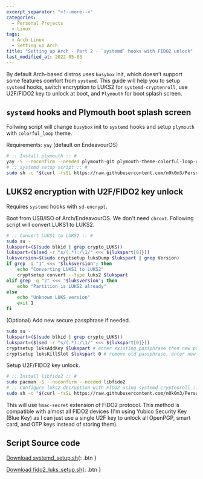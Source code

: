 ```yaml
---
excerpt_separator: "<!--more-->"
categories:
  - Personal Projects
  - Linux
tags:
  - Arch Linux
  - Setting up Arch
title: "Setting up Arch - Part 2 - `systemd` hooks with FIDO2 unlock"
last_modified_at: 2022-05-03
---
```


By default Arch-based distros uses `busybox` init, which doesn’t support some features comfort from `systemd`. This guide will help you to setup `systemd` hooks, switch encryption to LUKS2 for `systemd-cryptenroll`, use U2F/FIDO2 key to unlock at boot, and `Plymouth` for boot splash screen.

## `systemd` hooks and Plymouth boot splash screen

Follwing script will change `busybox` init to `systemd` hooks and setup `plymouth` with `colorful_loop` theme.

Requirements: `yay` (default on EndeavourOS)

```sh
# :: Install plymouth :: #
yay -S --noconfirm --needed plymouth-git plymouth-theme-colorful-loop-git
# :: systemd setup script :: #
sudo sh -c "$(curl -fsSL https://raw.githubusercontent.com/n0k0m3/Personal-Setup/main/Setting_up_Arch/systemd_setup.sh)"
```

## LUKS2 encryption with U2F/FIDO2 key unlock

Requires `systemd` hooks with `sd-encrypt`.

Boot from USB/ISO of Arch/EndeavourOS. We don't need `chroot`. Following script will convert LUKS1 to LUKS2.

```sh
# :: Convert LUKS1 to LUKS2 :: #
sudo su -
lukspart=($(sudo blkid | grep crypto_LUKS))
lukspart=($(sed -r "s/(.*):/\1/" <<< ${lukspart[0]}))
luksversion=$(sudo cryptsetup luksDump $lukspart | grep Version)
if grep -q "1" <<< "$luksversion"; then
    echo "Converting LUKS1 to LUKS2"
    cryptsetup convert --type luks2 $lukspart
elif grep -q "2" <<< "$luksversion"; then
    echo "Partition is LUKS2 already"
else
    echo "Unknown LUKS version"
    exit 1
fi
```

(Optional) Add new secure passphrase if needed.

```sh
sudo su -
lukspart=($(sudo blkid | grep crypto_LUKS))
lukspart=($(sed -r "s/(.*):/\1/" <<< ${lukspart[0]}))
cryptsetup luksAddKey $lukspart # enter existing passphrase then new passphrase with confirmation
cryptsetup luksKillSlot $lukspart 0 # remove old passphrase, enter new passphrase
```

Setup U2F/FIDO2 key unlock.

```sh
# :: Install libfido2 :: #
sudo pacman -S --noconfirm --needed libfido2
# :: Configure luks2 decryption with FIDO2 using systemd-cryptenroll :: #
sudo sh -c "$(curl -fsSL https://raw.githubusercontent.com/n0k0m3/Personal-Setup/main/Setting_up_Arch/fido2_luks_setup.sh)"
```

This will use `hmac-secret` extension of FIDO2 protocol. This method is compatible with almost all FIDO2 devices (I'm using Yubico Security Key (Blue Key) as I can just use a single U2F key to unlock all OpenPGP, smart card, and OTP keys instead of storing them).

## Script Source code

[Download systemd_setup.sh](systemd_setup.sh){: .btn }

[Download fido2_luks_setup.sh](fido2_luks_setup.sh){: .btn }